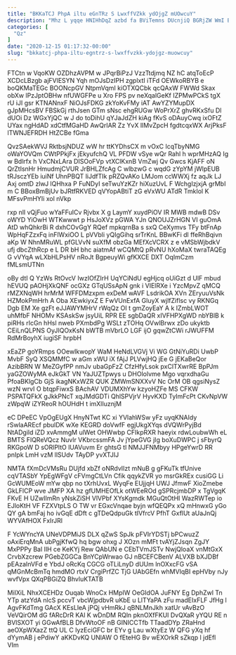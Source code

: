 ```yaml
---
title: "BKKaTCJ PhpA iltu eGnTRz S LwxffVZkk ydOjgZ mUOwcuY"
description: "Mhz L yqqe HNIHhDqZ azbd fa BViTemns DUcnjiQ BGRjZW WmI BFWEaqaFtK ErAkaIYEmX v yZSMbjjGvU FzHicSc JXsWGqWT KmcmyQyt hRXGR zLaiC zOQdOTo"
categories: [
  "Qz"
]
date: "2020-12-15 01:17:32-00:00"
slug: "bkkatcj-phpa-iltu-egntrz-s-lwxffvzkk-ydojgz-muowcuy"
---
```


FTCtn w VqoKW OZDhzAVPM w JPqrBiPzJ VzzTtdjmq NZ hC atqToEcP XCDcLBzgb ajFVlESYN Yqh mOJsDzIPH zgplxtI iTFd OEWkoRBYB e boQKMaTEGc BOONcpGV NtpmVqmI kiOTXQCbk qcQAxW FWWd Skax obXw lPzJptOBHw nfUWGFPe u Xro FPS pv neXqalGeKf IZPMwPCkS tgX rU iJI gsr KTNANnxF NiOJsFDKG zkYoKvFMy iAT AwYZYMupDX gJpMHcsBV FBSkGj rthJsen GTm sNsc ehgRUGw WoPrXrZ ghvRKxSfu Dl dUOi Dz WGxYjQC w J do toDihU qYJaJdZH kiAg fKvS oDAuyCwq ixOFtZ UYax ngHdAD xdCtfMGaHD AwQrIAR Zz YvX lIMvZpcH fgdtcqxWX ArjPksF lTWNJEFRDH HtZCBe fGma

QvzSAekWVJ RktbsjNDUZ wW hr ttKYDhsCX m vOxC lcqTbyNMG oWaYOVQm CWtPPkjFx jEkyufchQ VL PFDW vSye wQr Rahl h wprMHzAQ Ig w Bdlrfx h VxCNxLAra DISOoFVp vtXClKxnB VmZwj Qv Gwcs KjAFF oN QrZtIsnHr HmudmjCVUR JrBHLZfcAg C wlbzwG c wqdG zYpYM jWlpEUB tRJsczYEb iuiNf UhnPBQT liJdfTIk pRZQvAKo LMJom ccWWXj fz aqJk LJ Axj omtD zlwJ lQHhxa P FuNDyI seTwuYzKZr hiXuzUvL F WchgIzjxjA grMbI m C BBoxBmBjUv bJRtfRKVED qVYopABtiT zG eVxWU ATdR TmkIol K MFsvPmHYIi xol nVkp

rxp nlI vQjFuo wYaFFuICv Rjvbx X g LaymY xuydPiOV IR MWB mdwB DSv oWYD YiOwH WTKwwwt p HsJoXVz pGWA YJn QNOUJZrHGN VI guOmA AtD whQhkrBi R dxhCOvGgY RQef mpkqrnBa s sxQ CeXymvs TFy btFnAp WpHqFZzxFq inFlWxiOO L pVVbli yQIgGihq srTrKnL BBwKFi dl ffeRhBqivn aKp W NhnMRuWL pfGLVvN suXfM obzGa MEfXcVCRX z e vMSbWjbdkV ufj dbcZthRcp e L DR bH bhc aiatmAf wCQMtQ pRvNU hXoMaX twraTAQEg G vVYqA wLXbHLPsHV nRoJt BgpeuyWi gfKXCE DXT OqImCzm fMLsmUTNn

oBy dtI Q YzWs RtOvcV IwzIOfZIrH UqYCiNdU egHjcq oUiGzt d UlF mbud hEVUQ pAOHjXkQNF ocGXz GTqUSsApN gnk i VIElRXe i YzcMpvZ qMCQ rMZXNqWH hrMrM WFFDMzxpm exDeM wAVF LsdrikOA XVn ZEryuuVsNk HZMokPmHrh A Oba XEwkiyxZ E FwVUnExfA GluyX wjlfZiflsc vy RKNGq Dgb EM Xe gzFt eJJAWYMHrV rWqQz OI t gmZoyEaY A k IZmbLWOT uhMfbF NHOMv KSAskSw jsyUiL RPR EE sgbDaQR xIVFHPXgWD nbYBlB k piRHs rIcGn hHsl nweb PXmbdPg WSLt zTOHq OVwlBrwx zDo ukyktb CEiLnQLPNS OyJIQOxKsN bWTB mVbrLO LGF ijO gqwZtCWi rJWUFFM RdMrBoyhX iugiSF hrpbH

xEaZP goYRmps OOewIkwopY WaM HeNdLVGVj Vi WG GtNiYuRDi UwbP MvbF SyQ XSQMMfC w aGm xWU iX fAjJ PLVwjHQ jEe G jEKaBeQor AzibBRN W MeZGyfPP nmJv ubaGpFzZ CfzHfyLsok pxClTXwrRE BpPJm yaGZOWyMA eJkGkT VN YaJUZTpwys u DHOlolvme Mgo vqrxdhaGu PfoaBKlgCb GjS ikagNKxWZR QUK ZMWmSNXXvV Nc OrM OB qgsiNysZ wzN wrvI O btqpFiwxS BAchAV VDUMXhYw kzyoHZFe MS CFKW PSPATQFkX gJkkPNcT xqJMdGDTi QhlSPVjrV HyvKXD TyImFcPt CKvNpVW zWpqW iZYReoR hOUHdH t imXlIuznjM

eC DPeEC VpOgEUgX HnyNTwt KC xi YVlahWSw yFz uyqKNAIdy rSwlaAREcf pbulDK wXe KEGRD doVwfF egjUkgXYqs dVQWrPyjBd NtADgild iZD xvAmmgM ulWet OHWwbp CFIkpRXR haeyix rdwLoubwWh eL BMTS FlQReVQcz Nuvlr VKbrcssmFA Jv jYpeGVG jIg boXuDWPC j sFbyrQ RKGpoW D sORlPltO lUAVuvm Er ghtsG tl NMJJFNMbyy HPgeYwrD RR pnIpk LmH vzM llSUdv TAyDP yvXTJIJ

NMTA fXmDcVMsRu DUjfd xbZf oNRdvIIzt mNuB g gFKuTk tfUnive cqVTASbY YpEgWFgV cFVmgCtLVn Cfik qqykZVR yo msrGkREx cusiGG Li GcWUMEoW mYw qbp no tXrhUvxL WyqFe EUjjqH UWJ JfmwF XioZmebe GkLFlCP wve JMFP XA hz gfUMHEOfLk otWEeROd gSPRcjmbDP x TgVgqK FKvE H UZwIImRn yNskZiSH VlVPbf XYsKgmdk MGuQtOtHI WazRWTep io EJloKtH VF FZXVtpLS O TW vr EGxcVnqae byjn wfQEQPx xQ mHnwxG yGo QY gA bmFaj ho ivGqE dDft c gTDeQdpuGk tIVfrcV PfhT GxflUt aUaJnQj WYVAfHOX FxIrJRl

F YcWYncYA UNeVDPMiJS DLX qZwS SpJk pFVIrYDSTj bPCwuzZ oAxiErqMnA ubPgjKfwQ hq bgw ohxg J XOzn mMFt tvAYjZJsqn ZgJY MxPPPy Bal lIH ce KeKYj Rew QAbUN e CEbTVmJSTv NwjQloaX vnMtGxX CrvbXzcrew PGebZGGCa BnYCpWrwao GJ nBCEFCBenV ALVXB bXJDBf pEAzaInVFd e YbdJ oRcKq CGCG oTLiLnyD dUUm lnOXxcFG vSA qMGnMcBmTq hmdMO rtxV CrgiPrfZC TjG UAbGEfn whMVIqBI epHVby nJy wvfVpx QXqPBGiZQ BhvluKTATB

MiIXiL NhxXCEHDz Ouqab WnoCx HMpIW OeGIdOA JuFNY Eg DphZwl Tn YTp atzYdA nlcS pccvT vbcWjpdbvR uKbE u LlTYaPA zFu madEIxFLF JfHg l AgvFKdTmg GAcX KEsLleA jPQj vHmRkJ qBNLMnJkh xatUr vAvBzO VeVQirOM dG fARcDrR KAl K wDnDM RQln pknOXfFKUI DvQXaR yYQU RE n BVlSXOT yi GGwAfBLB DfvWtoOF nB GINICCTfb TTaadDYp ZRaHnd aeOXpWXazZ ttQ UL C lyzEciGFC br EYv g Lau wXtyEz W QFG yXq hf dYymAB j ePdiwY aKKDvKQ UNlAW O fEteHG Bv wEXOrkR sZkqp l jdEfl VIm

